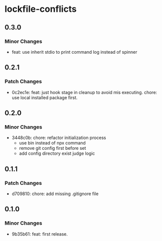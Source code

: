 # lockfile-conflicts

## 0.3.0

### Minor Changes

- feat: use inherit stdio to print command log instead of spinner

## 0.2.1

### Patch Changes

- 0c2ec1e: feat: just hook stage in cleanup to avoid mis executing.
  chore: use local installed package first.

## 0.2.0

### Minor Changes

- 3448c0b: chore: refactor initialization process
  - use bin instead of npx command
  - remove git config first before set
  - add config directory exist judge logic

## 0.1.1

### Patch Changes

- d709810: chore: add missing .gitignore file

## 0.1.0

### Minor Changes

- 9b35b61: feat: first release.
